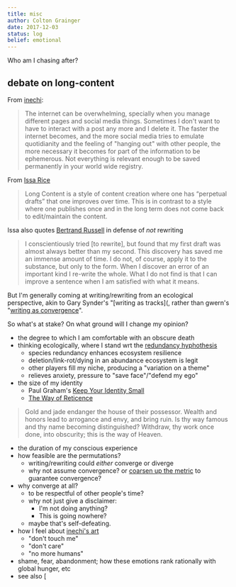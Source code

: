 ```yaml
---
title: misc
author: Colton Grainger
date: 2017-12-03
status: log
belief: emotional 
---
```


Who am I chasing after?

## debate on long-content

From [inechi](http://blog.inechi.com/2017/10/end-of-year-shows.html):
> The internet can be overwhelming, specially when you manage different pages and social media things. Sometimes I don't want to have to interact with a post any more and I delete it. The faster the internet becomes, and the more social media tries to emulate quotidianity and the feeling of "hanging out" with other people, the more necessary it becomes for part of the information to be ephemerous. Not everything is relevant enough to be saved permanently in your world wide registry.

From [Issa Rice](https://issarice.com/long-content)
> Long Content is a style of content creation where one has “perpetual drafts” that one improves over time. This is in contrast to a style where one publishes once and in the long term does not come back to edit/maintain the content.

Issa also quotes [Bertrand Russell](http://www.personal.kent.edu/~rmuhamma/Philosophy/RBwritings/howWrite.htm) in defense of *not* rewriting
> I conscientiously tried [to rewrite], but found that my first draft was almost always better than my second. This discovery has saved me an immense amount of time. I do not, of course, apply it to the substance, but only to the form. When I discover an error of an important kind I re-write the whole. What I do not find is that I can improve a sentence when I am satisfied with what it means.

But I'm generally coming at writing/rewriting from an ecological perspective, akin to Gary Synder's "[writing as tracks](, rather than gwern's "[writing as convergence](https://www.gwern.net/About)". 

So what's at stake? On what ground will I change my opinion?
- the degree to which I am comfortable with an obscure death
- thinking ecologically, where I stand wrt the [redundancy hyphothesis](https://en.wikipedia.org/wiki/Ecosystem_services#Redundancy_hypothesis)
	- species redundancy enhances ecosystem resilience
	- deletion/link-rot/dying in an abundance ecosystem is legit
	- other players fill my niche, producing a "variation on a theme"
	- relieves anxiety, pressure to "save face"/"defend my ego"
- the size of my identity
	- Paul Graham's [Keep Your Identity Small](http://www.paulgraham.com/identity.html)
	- [The Way of Reticence](https://www.google.com/search?q=Gold+and+jade+endanger+the+house+of+their+possessor)
> Gold and jade endanger the house of their possessor. Wealth and honors lead to arrogance and envy, and bring ruin. Is thy way famous and thy name becoming distinguished? Withdraw, thy work once done, into obscurity; this is the way of Heaven.
- the duration of my conscious experience
- how feasible are the permutations?
	- writing/rewriting could *either* converge or diverge
	- why not assume convergence? or [coarsen up the metric](http://www.meltingasphalt.com/prickles-and-goo/) to guarantee convergence?
- why converge at all?
	- to be respectful of other people's time?
	- why not just give a disclaimer: 
		- I'm not doing anything? 
		- This is going nowhere?
	- maybe that's self-defeating.
- how I feel about [inechi's art](http://inechi.com/Media/)
	- "don't touch me"
	- "don't care"
	- "no more humans"
- shame, fear, abandonment; how these emotions rank rationally with global hunger, etc
- see also [
